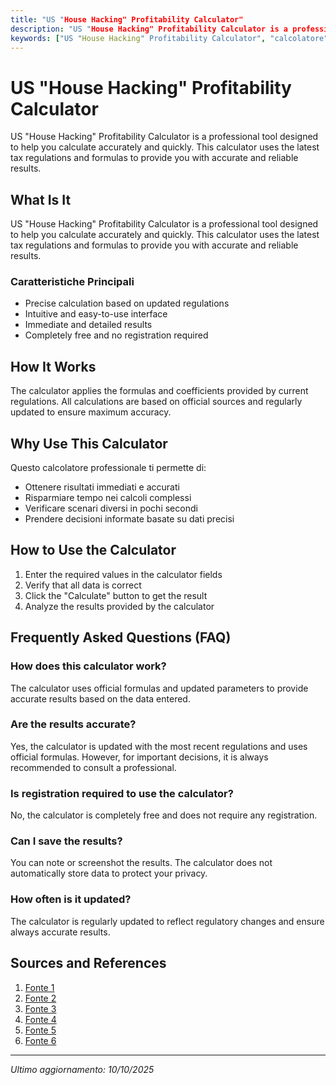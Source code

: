 ```yaml
---
title: "US "House Hacking" Profitability Calculator"
description: "US "House Hacking" Profitability Calculator is a professional tool designed to help you calculate accurately and quickly. This calculator uses the latest tax regulations and formulas to provide you with accurate and reliable results."
keywords: ["US "House Hacking" Profitability Calculator", "calcolatore", "calcolo online"]
---
```


# US "House Hacking" Profitability Calculator

US "House Hacking" Profitability Calculator is a professional tool designed to help you calculate accurately and quickly. This calculator uses the latest tax regulations and formulas to provide you with accurate and reliable results.

## What Is It

US "House Hacking" Profitability Calculator is a professional tool designed to help you calculate accurately and quickly. This calculator uses the latest tax regulations and formulas to provide you with accurate and reliable results.

### Caratteristiche Principali

- Precise calculation based on updated regulations
- Intuitive and easy-to-use interface
- Immediate and detailed results
- Completely free and no registration required

## How It Works

The calculator applies the formulas and coefficients provided by current regulations. All calculations are based on official sources and regularly updated to ensure maximum accuracy.

## Why Use This Calculator

Questo calcolatore professionale ti permette di:

- Ottenere risultati immediati e accurati
- Risparmiare tempo nei calcoli complessi
- Verificare scenari diversi in pochi secondi
- Prendere decisioni informate basate su dati precisi

## How to Use the Calculator

1. Enter the required values in the calculator fields
2. Verify that all data is correct
3. Click the "Calculate" button to get the result
4. Analyze the results provided by the calculator

## Frequently Asked Questions (FAQ)

### How does this calculator work?

The calculator uses official formulas and updated parameters to provide accurate results based on the data entered.

### Are the results accurate?

Yes, the calculator is updated with the most recent regulations and uses official formulas. However, for important decisions, it is always recommended to consult a professional.

### Is registration required to use the calculator?

No, the calculator is completely free and does not require any registration.

### Can I save the results?

You can note or screenshot the results. The calculator does not automatically store data to protect your privacy.

### How often is it updated?

The calculator is regularly updated to reflect regulatory changes and ensure always accurate results.

## Sources and References

1. [Fonte 1](https://sparkrental.com/free-house-hacking-calculator/)
2. [Fonte 2](https://www.rfphomes.com/tools/house-hacking-calculator)
3. [Fonte 3](https://rentalrealestate.com/calculators/house-hacking/)
4. [Fonte 4](https://house-hacking-brrrr-calculator.odoo.com/)
5. [Fonte 5](https://tools.activedutypassiveincome.com/house_hacking_calculator/)
6. [Fonte 6](https://www.elevatepartners.ca/calculators/total-return-projections/)

---

*Ultimo aggiornamento: 10/10/2025*
